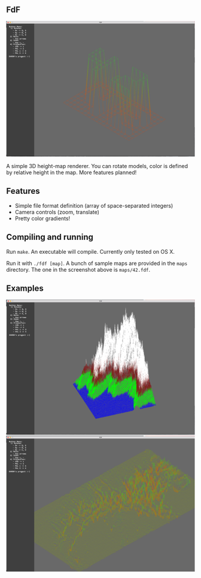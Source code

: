 FdF
---------------------------------------------
![screenshot](image/main.png)

A simple 3D height-map renderer. You can rotate models, color is defined by
relative height in the map. More features planned!

## Features
- Simple file format definition (array of space-separated integers)
- Camera controls (zoom, translate)
- Pretty color gradients!

## Compiling and running
Run `make`. An executable will compile. Currently only tested on OS X.

Run it with `./fdf [map]`. A bunch of sample maps are provided in the `maps`
directory. The one in the screenshot above is `maps/42.fdf`.


## Examples
![screenshot](image/ex1.png)
![screenshot](image/ex2.png)
